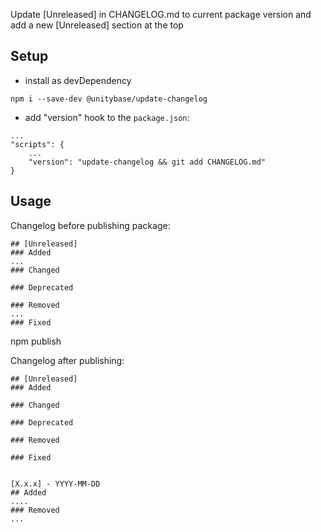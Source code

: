 Update [Unreleased] in CHANGELOG.md to current package version and add a new [Unreleased] section at the top

## Setup

 - install as devDependency
```
npm i --save-dev @unitybase/update-changelog
```

 - add "version" hook to the `package.json`:
```
...
"scripts": {
    ...
    "version": "update-changelog && git add CHANGELOG.md"
}
```

## Usage
Changelog before publishing package:

```
## [Unreleased]
### Added
...
### Changed

### Deprecated

### Removed
...
### Fixed
```

npm publish

Changelog after publishing:

```
## [Unreleased]
### Added

### Changed

### Deprecated

### Removed

### Fixed


[X.x.x] - YYYY-MM-DD
## Added
....
### Removed
...
```
